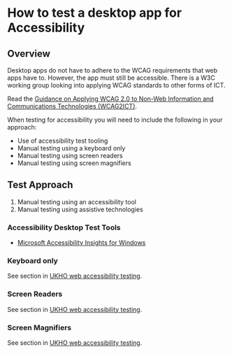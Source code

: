 # How to test a desktop app for Accessibility

## Overview

Desktop apps do not have to adhere to the WCAG requirements that web apps have to. However, the app must still be accessible. There is a W3C working group looking into applying WCAG standards to other forms of ICT.

Read the [Guidance on Applying WCAG 2.0 to Non-Web Information and Communications Technologies (WCAG2ICT)](https://www.w3.org/WAI/standards-guidelines/wcag/non-web-ict/).

When testing for accessibility you will need to include the following in your approach:

* Use of accessibility test tooling
* Manual testing using a keyboard only
* Manual testing using screen readers
* Manual testing using screen magnifiers

## Test Approach

1. Manual testing using an accessibility tool
1. Manual testing using assistive technologies

### Accessibility Desktop Test Tools

* [Microsoft Accessibility Insights for Windows](https://accessibilityinsights.io/docs/en/windows/overview/)

### Keyboard only

See section in [UKHO web accessibility testing](web-accessibility-testing.md#keyboard-only).

### Screen Readers

See section in [UKHO web accessibility testing](web-accessibility-testing.md#screen-readers).

### Screen Magnifiers

See section in [UKHO web accessibility testing](web-accessibility-testing.md#screen-magnifiers).
